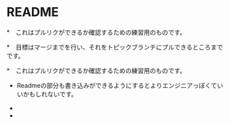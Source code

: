 # README

*　これはプルリクができるか確認するための練習用のものです。

*　目標はマージまでを行い、それをトピックブランチにプルできるところまでです。

*　これはプルリクができるか確認するための練習用のものです。

* Readmeの部分も書き込みができるようにするとよりエンジニアっぽくていいかもしれないです。

*

* 

